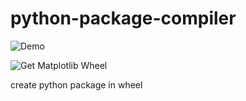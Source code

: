 # python-package-compiler
![Demo](https://github.com/henryhwang/python-package-compiler/workflows/Demo/badge.svg?branch=master&event=push)

![Get Matplotlib Wheel](https://github.com/henryhwang/python-package-compiler/workflows/Get%20Matplotlib%20Wheel/badge.svg?branch=master&event=push)

create python package in wheel
